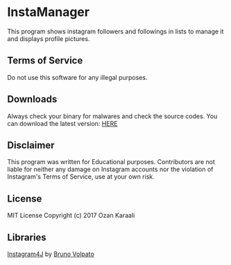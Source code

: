 # InstaManager
This program shows instagram followers and followings in lists to manage it and displays profile pictures.

## Terms of Service
Do not use this software for any illegal purposes.

## Downloads
Always check your binary for malwares and check the source codes.
You can download the latest version: [HERE](https://github.com/ozankaraali/InstaManager/releases)

## Disclaimer
This program was written for Educational purposes. Contributors are not liable for neither any damage on Instagram accounts nor the violation of Instagram's Terms of Service, use at your own risk.

## License
MIT License
Copyright (c) 2017 Ozan Karaali

## Libraries
[Instagram4J](https://github.com/brunocvcunha/instagram4j) by [Bruno Volpato](https://github.com/brunocvcunha)
